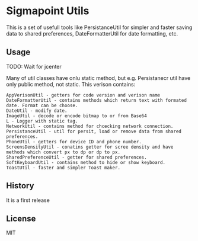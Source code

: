 
# Sigmapoint Utils

This is a set of usefull tools like PersistanceUtil for simpler and faster saving data to shared preferences, DateFormatterUtil for date formatting, etc.

## Usage

TODO: Wait for jcenter

Many of util classes have onlu static method, but e.g. Persistanecr util have only public method, not static. 
This verison contains:

```
AppVerisonUtil - getters for code version and verison name
DateFormatterUtil - contains methods which return text with formated date. Format can be choose.
DateUtil - modify date.
ImageUtil - decode or encode bitmap to or from Base64
L - Logger with static tag.
NetworkUtil - contains method for chcecking network connection.
PersistanceUtil - util for persit, load or remove data from shared preferences.
PhoneUtil - getters for device ID and phone number.
ScreensDensityUtil - conatins getter for scree density and have methods which convert px to dp or dp to px.
SharedPreferenceUtil - getter for shared preferences.
SoftKeyboardUtil - contains method to hide or show keyboard.
ToastUtil - faster and simpler Toast maker.
``` 

## History

It is a first release

## License

MIT
